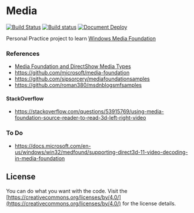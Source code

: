 
# Media

[![Build Status](https://dev.azure.com/luncliff/personal/_apis/build/status/luncliff.media?branchName=build%2Fazure)](https://dev.azure.com/luncliff/personal/_build/latest?definitionId=43&branchName=build%2Fazure) [![Build status](https://ci.appveyor.com/api/projects/status/iq3dj6bxe1n0cml8?svg=true)](https://ci.appveyor.com/project/luncliff/media)
 [![Document Deploy](https://travis-ci.com/luncliff/media.svg?branch=master)](https://travis-ci.com/luncliff/media)

Personal Practice project to learn [Windows Media Foundation](https://docs.microsoft.com/en-us/windows/win32/medfound/microsoft-media-foundation-sdk)

### References

* [Media Foundation and DirectShow Media Types](https://gix.github.io/media-types/)
* https://github.com/microsoft/media-foundation
* https://github.com/sipsorcery/mediafoundationsamples
* https://github.com/roman380/msdnblogsmfsamples

#### StackOverflow

* https://stackoverflow.com/questions/53915769/using-media-foundation-source-reader-to-read-3d-left-right-video

### To Do

* https://docs.microsoft.com/en-us/windows/win32/medfound/supporting-direct3d-11-video-decoding-in-media-foundation

## License

You can do what you want with the code. Visit the [https://creativecommons.org/licenses/by/4.0/](https://creativecommons.org/licenses/by/4.0/) for the license details.

